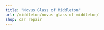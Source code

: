 ```yaml
---
title: "Novus Glass of Middleton"
url: /middleton/novus-glass-of-middleton/
shop: car repair
---
```

